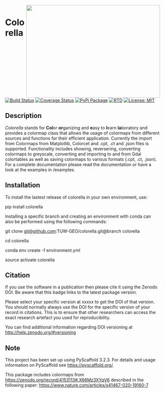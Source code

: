 <img align="right" src="https://github.com/TUW-GEO/colorella/raw/develop/docs/imgs/colorella_logo.png" height="300" width="435">

# Colorella
[![Build Status](https://travis-ci.org/TUW-GEO/colorella.svg?branch=master)](https://travis-ci.org/TUW-GEO/colorella)
[![Coverage Status](https://coveralls.io/repos/github/TUW-GEO/colorella/badge.svg?branch=master)](https://coveralls.io/github/TUW-GEO/colorella?branch=master)
[![PyPi Package](https://badge.fury.io/py/colorella.svg)](http://badge.fury.io/py/colorella)
[![RTD](https://readthedocs.org/projects/colorella/badge/?version=latest)](http://colorella.readthedocs.org/)
[![License: MIT](https://img.shields.io/badge/License-MIT-yellow.svg)](https://opensource.org/licenses/MIT)

## Description
*Colorella* stands for **Col**or **or**ganizing and **e**asy to **l**earn **la**boratory
and provides a colormap class that allows the usage of colormaps from different sources and functions for their efficient application. Currently the import from Colormaps from Matplotlib, Colorcet and .cpt, .ct and .json files is supported. Functionality includes showing, reversering, converting colormaps to greyscale, converting and importing to and from Gdal colortables as well as saving colormaps to various formats (.cpt, .ct, .json). For a complete documentation please read the documentation or have a look at the examples in /examples.

## Installation
To install the lastest release of colorella in your own environment, use:

pip install colorella

Installing a specific branch and creating an environment with conda can also be performed using the following commands:

git clone git@github.com:TUW-GEO/colorella.git@branch colorella

cd colorella

conda env create -f environment.yml

source activate colorella

## Citation
If you use the software in a publication then please cite it using the Zenodo DOI.
Be aware that this badge links to the latest package version.

Please select your specific version at xxxxx to get the DOI of that version.
You should normally always use the DOI for the specific version of your record in citations.
This is to ensure that other researchers can access the exact research artefact you used for reproducibility.

You can find additional information regarding DOI versioning at http://help.zenodo.org/#versioning


## Note
This project has been set up using PyScaffold 3.2.3. For details and usage
information on PyScaffold see https://pyscaffold.org/.

This package includes colormaps from https://zenodo.org/record/4153113#.X66Mz3XYqV6 described in the following paper: https://www.nature.com/articles/s41467-020-19160-7
